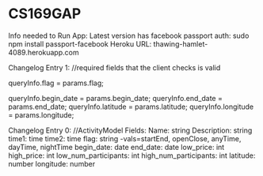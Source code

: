 CS169GAP
========
Info needed to Run App:
	Latest version has facebook passport auth: 
	sudo npm install passport-facebook
	Heroku URL: thawing-hamlet-4089.herokuapp.com

Changelog Entry 1:
	//required fields that the client checks is valid
    <p>queryInfo.flag = params.flag;</p>
    queryInfo.begin_date = params.begin_date;
    queryInfo.end_date = params.end_date;
    queryInfo.latitude = params.latitude;
    queryInfo.longitude = params.longitude;

Changelog Entry 0:
	//ActivityModel Fields:
	Name: string
	Description: string
	time1: time
	time2: time
	flag: string -vals=startEnd, openClose, anyTime, dayTime, nightTime
	begin_date: date
	end_date: date
	low_price: int
	high_price: int
	low_num_participants: int
	high_num_participants: int
	latitude: number
	longitude: number